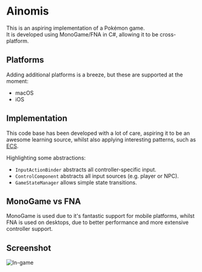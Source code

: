 # Ainomis

This is an aspiring implementation of a Pokémon game.  
It is developed using MonoGame/FNA in C#, allowing it to be cross-platform.

## Platforms

Adding additional platforms is a breeze, but these are supported at the
moment:

- macOS
- iOS

## Implementation

This code base has been developed with a lot of care, aspiring it to be an
awesome learning source, whilst also applying interesting patterns, such as
[ECS](https://en.wikipedia.org/wiki/Entity%E2%80%93component%E2%80%93system).

Highlighting some abstractions:

- `InputActionBinder` abstracts all controller-specific input.
- `ControlComponent` abstracts all input sources (e.g. player or NPC).
- `GameStateManager` allows simple state transitions.

## MonoGame vs FNA

MonoGame is used due to it's fantastic support for mobile platforms, whilst FNA
is used on desktops, due to better performance and more extensive controller
support.

## Screenshot

![In-game](https://i.imgur.com/UWrlc3w.png)
